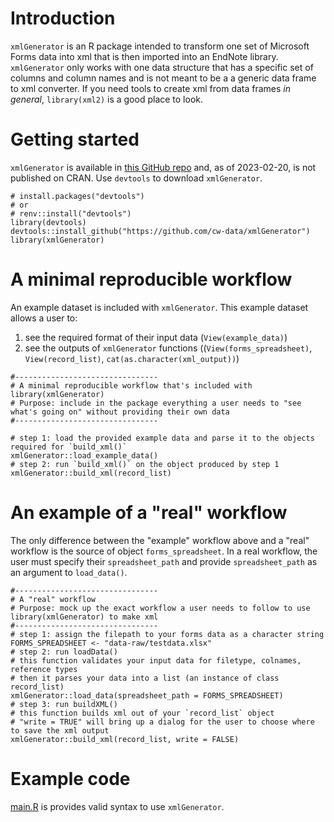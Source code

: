 # Introduction

`xmlGenerator` is an R package intended to transform one set of Microsoft Forms data into xml that is then imported into an EndNote library. `xmlGenerator` only works with one data structure that has a specific set of columns and column names and is not meant to be a a generic data frame to xml converter. If you need tools to create xml from data frames *in general*, `library(xml2)` is a good place to look.  

# Getting started  

`xmlGenerator` is available in [this GitHub repo](https://github.com/cw-data/xmlGenerator) and, as of 2023-02-20, is not published on CRAN.
Use `devtools` to download `xmlGenerator`.

```{r setup}
# install.packages("devtools")
# or
# renv::install("devtools")
library(devtools)
devtools::install_github("https://github.com/cw-data/xmlGenerator")
library(xmlGenerator)
```

# A minimal reproducible workflow  

An example dataset is included with `xmlGenerator`. This example dataset allows a user to:  
1) see the required format of their input data (`View(example_data)`)
2) see the outputs of `xmlGenerator` functions ((`View(forms_spreadsheet)`, `View(record_list)`, `cat(as.character(xml_output))`)
```{r}
#--------------------------------
# A minimal reproducible workflow that's included with library(xmlGenerator)
# Purpose: include in the package everything a user needs to "see what's going on" without providing their own data
#--------------------------------

# step 1: load the provided example data and parse it to the objects required for `build_xml()`
xmlGenerator::load_example_data()
# step 2: run `build_xml()` on the object produced by step 1
xmlGenerator::build_xml(record_list)
```


# An example of a "real" workflow

The only difference between the "example" workflow above and a "real" workflow is the source of object `forms_spreadsheet`. In a real workflow, the user must specify their `spreadsheet_path` and provide `spreadsheet_path` as an argument to `load_data()`.  

```{r}
#--------------------------------
# A "real" workflow
# Purpose: mock up the exact workflow a user needs to follow to use library(xmlGenerator) to make xml
#--------------------------------
# step 1: assign the filepath to your forms data as a character string
FORMS_SPREADSHEET <- "data-raw/testdata.xlsx"
# step 2: run loadData()
# this function validates your input data for filetype, colnames, reference types
# then it parses your data into a list (an instance of class record_list)
xmlGenerator::load_data(spreadsheet_path = FORMS_SPREADSHEET)
# step 3: run buildXML()
# this function builds xml out of your `record_list` object
# "write = TRUE" will bring up a dialog for the user to choose where to save the xml output
xmlGenerator::build_xml(record_list, write = FALSE)
```

# Example code

[main.R](https://github.com/cw-data/xmlGenerator/blob/main/main.R) is provides valid syntax to use `xmlGenerator`.
